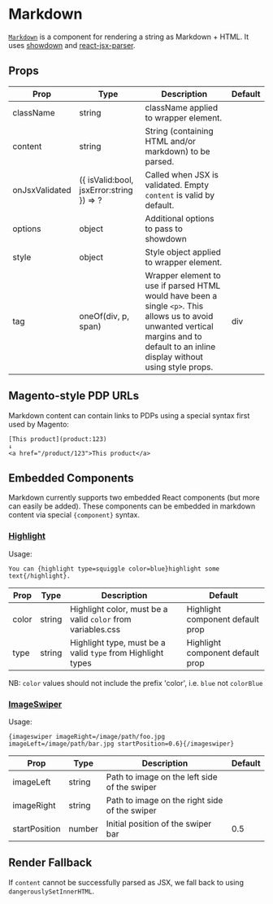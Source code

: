 # Markdown

[`Markdown`](/src/components/Markdown/index.js) is a component for rendering a string as Markdown + HTML. It uses [showdown](https://github.com/showdownjs/showdown) and [react-jsx-parser](https://github.com/TroyAlford/react-jsx-parser).

## Props

Prop|Type|Description|Default
----|----|----|----
className|string|className applied to wrapper element.|
content|string|String (containing HTML and/or markdown) to be parsed.|
onJsxValidated|({ isValid:bool, jsxError:string }) => ?|Called when JSX is validated. Empty `content` is valid by default.|
options|object|Additional options to pass to showdown|
style|object|Style object applied to wrapper element.|
tag|oneOf(div, p, span)|Wrapper element to use if parsed HTML would have been a single `<p>`. This allows us to avoid unwanted vertical margins and to default to an inline display without using style props.|div

## Magento-style PDP URLs

Markdown content can contain links to PDPs using a special syntax first used by Magento:

```
[This product](product:123)
↓
<a href="/product/123">This product</a>
```

## Embedded Components

Markdown currently supports two embedded React components (but more can easily be added). These components can be embedded in markdown content via special `{component}` syntax.

### [Highlight](/components/Highlight.md)

Usage:

```
You can {highlight type=squiggle color=blue}highlight some text{/highlight}.
```

Prop|Type|Description|Default
----|----|----|----
color|string|Highlight color, must be a valid `color` from variables.css|Highlight component default prop
type|string|Highlight type, must be a valid `type` from Highlight types|Highlight component default prop

NB: `color` values should not include the prefix 'color', i.e. `blue` not `colorBlue`

### [ImageSwiper](/src/components/ImageSwiper/index.js)

Usage:

```
{imageswiper imageRight=/image/path/foo.jpg imageLeft=/image/path/bar.jpg startPosition=0.6}{/imageswiper}
```

Prop|Type|Description|Default
----|----|----|----
imageLeft|string|Path to image on the left side of the swiper|
imageRight|string|Path to image on the right side of the swiper|
startPosition|number|Initial position of the swiper bar|0.5

## Render Fallback

If `content` cannot be successfully parsed as JSX, we fall back to using `dangerouslySetInnerHTML`.
